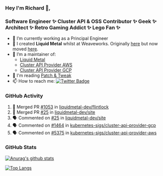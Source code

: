 ### Hey I'm Richard 👋, 

<h3 align="left">Software Engineer ✨ Cluster API & OSS Contributor ✨ Geek ✨ Architect ✨ Retro Gaming Addict ✨ Lego Fan ✨</h3>

- 🔭 I’m currently working as a Principal Engineer
- 📯 I created **Liquid Metal** whilst at Weaveworks. Originally [here](https://github.com/weaveworks-liquidmetal) but now moved [here](https://github.com/liquidmetal-dev).
- 👯 I’m a maintainer of:
  -  [Liquid Metal](https://github.com/liquidmetal-dev)
  -  [Cluster API Provider AWS](https://github.com/kubernetes-sigs/cluster-api-provider-aws)
  -  [Cluster API Provider GCP](https://github.com/kubernetes-sigs/cluster-api-provider-gcp)
- 💬 I'm reading [Patch & Tweak](https://bjooks.com/products/patch-tweak-exploring-modular-synthesis)
- 📫 How to reach me: [![Twitter Badge](https://img.shields.io/badge/-@fruit_case-00acee?style=flat&logo=Twitter&logoColor=white)](https://twitter.com/intent/follow?screen_name=fruit_case "Follow on Twitter")

### GitHub Activity 

<!--START_SECTION:activity-->
1. 🎉 Merged PR [#1053](https://github.com/liquidmetal-dev/flintlock/pull/1053) in [liquidmetal-dev/flintlock](https://github.com/liquidmetal-dev/flintlock)
2. 🎉 Merged PR [#25](https://github.com/liquidmetal-dev/site/pull/25) in [liquidmetal-dev/site](https://github.com/liquidmetal-dev/site)
3. 🗣 Commented on [#25](https://github.com/liquidmetal-dev/site/pull/25#issuecomment-2797104732) in [liquidmetal-dev/site](https://github.com/liquidmetal-dev/site)
4. 🗣 Commented on [#1464](https://github.com/kubernetes-sigs/cluster-api-provider-gcp/pull/1464#issuecomment-2796990964) in [kubernetes-sigs/cluster-api-provider-gcp](https://github.com/kubernetes-sigs/cluster-api-provider-gcp)
5. 🗣 Commented on [#5375](https://github.com/kubernetes-sigs/cluster-api-provider-aws/pull/5375#issuecomment-2794371108) in [kubernetes-sigs/cluster-api-provider-aws](https://github.com/kubernetes-sigs/cluster-api-provider-aws)
<!--END_SECTION:activity-->

### GitHub Stats

[![Anurag's github stats](https://github-readme-stats.vercel.app/api?username=richardcase&count_private=true&show_icons=true)](https://github.com/anuraghazra/github-readme-stats)

[![Top Langs](https://github-readme-stats.vercel.app/api/top-langs/?username=richardcase&hide=html&layout=compact)](https://github.com/anuraghazra/github-readme-stats)
